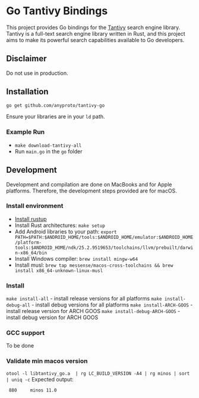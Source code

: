 # Go Tantivy Bindings

This project provides Go bindings for the [Tantivy](https://github.com/quickwit-oss/tantivy) search engine library. Tantivy is a full-text search engine library written in Rust, and this project aims to make its powerful search capabilities available to Go developers.

## Disclaimer
Do not use in production.

## Installation

```bash
go get github.com/anyproto/tantivy-go
```

Ensure your libraries are in your `ld` path.

### Example Run
- `make download-tantivy-all`
- Run `main.go` in the `go` folder

## Development
Development and compilation are done on MacBooks and for Apple platforms. Therefore, the development steps provided are for macOS.

### Install environment
- [Install rustup](https://rust-lang.github.io/rustup/installation/other.html)
- Install Rust architectures: `make setup`
- Add Android libraries to your path: `export PATH=$PATH:$ANDROID_HOME/tools:$ANDROID_HOME/emulator:$ANDROID_HOME/platform-tools:$ANDROID_HOME/ndk/25.2.9519653/toolchains/llvm/prebuilt/darwin-x86_64/bin`
- Install Windows compiler:  `brew install mingw-w64`
- Install musl: `brew tap messense/macos-cross-toolchains && brew install x86_64-unknown-linux-musl`

### Install 
`make install-all` - install release versions for all platforms
`make install-debug-all` - install debug versions for all platforms
`make install-ARCH-GOOS` - install release version for ARCH GOOS
`make install-debug-ARCH-GOOS` - install debug version for ARCH GOOS

### GCC support
To be done

### Validate min macos version

`otool -l libtantivy_go.a  | rg LC_BUILD_VERSION -A4 | rg minos | sort | uniq -c`
Expected output:
```
 880     minos 11.0
```
